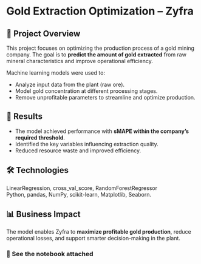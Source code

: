 # Gold Extraction Optimization – Zyfra  

## 📌 Project Overview  
This project focuses on optimizing the production process of a gold mining company. The goal is to **predict the amount of gold extracted** from raw mineral characteristics and improve operational efficiency.  

Machine learning models were used to:  
- Analyze input data from the plant (raw ore).  
- Model gold concentration at different processing stages.  
- Remove unprofitable parameters to streamline and optimize production.  

## 🎯 Results  
- The model achieved performance with **sMAPE within the company’s required threshold**.  
- Identified the key variables influencing extraction quality.  
- Reduced resource waste and improved efficiency.  

## 🛠️ Technologies  
LinearRegression, cross_val_score, RandomForestRegressor  
Python, pandas, NumPy, scikit-learn, Matplotlib, Seaborn.  

## 📊 Business Impact  
The model enables Zyfra to **maximize profitable gold production**, reduce operational losses, and support smarter decision-making in the plant.  


### 📒 See the notebook attached  
